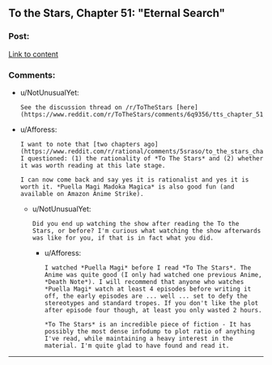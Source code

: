 ## To the Stars, Chapter 51: "Eternal Search"

### Post:

[Link to content](https://www.fanfiction.net/s/7406866/51/To-the-Stars)

### Comments:

- u/NotUnusualYet:
  ```
  See the discussion thread on /r/ToTheStars [here](https://www.reddit.com/r/ToTheStars/comments/6q9356/tts_chapter_51_eternal_search_discussion_thread/).
  ```

- u/Afforess:
  ```
  I want to note that [two chapters ago](https://www.reddit.com/r/rational/comments/5sraso/to_the_stars_chapter_49_transition_state/ddhmv3j/) I questioned: (1) the rationality of *To The Stars* and (2) whether it was worth reading at this late stage.

  I can now come back and say yes it is rationalist and yes it is worth it. *Puella Magi Madoka Magica* is also good fun (and available on Amazon Anime Strike).
  ```

  - u/NotUnusualYet:
    ```
    Did you end up watching the show after reading the To the Stars, or before? I'm curious what watching the show afterwards was like for you, if that is in fact what you did.
    ```

    - u/Afforess:
      ```
      I watched *Puella Magi* before I read *To The Stars*. The Anime was quite good (I only had watched one previous Anime, *Death Note*). I will recommend that anyone who watches *Puella Magi* watch at least 4 episodes before writing it off, the early episodes are ... well ... set to defy the stereotypes and standard tropes. If you don't like the plot after episode four though, at least you only wasted 2 hours.

      *To The Stars* is an incredible piece of fiction - It has possibly the most dense infodump to plot ratio of anything I've read, while maintaining a heavy interest in the material. I'm quite glad to have found and read it.
      ```

---

